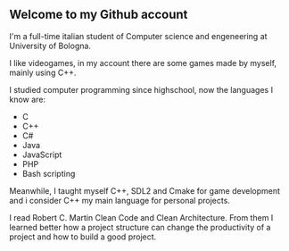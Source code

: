 ## Welcome to my Github account

I'm a full-time italian student of Computer science and engeneering at University of Bologna.

I like videogames, in my account there are some games made by myself, mainly using C++.

I studied computer programming since highschool, now the languages I know are:
* C
* C++
* C#
* Java
* JavaScript
* PHP
* Bash scripting

Meanwhile, I taught myself C++, SDL2 and Cmake for game development and i consider C++ my main language for personal projects.

I read Robert C. Martin Clean Code and Clean Architecture. From them I learned better how a project structure can change the productivity of a project and how to build a good project.
